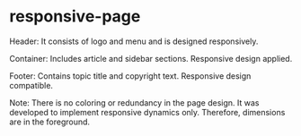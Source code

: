 # responsive-page
Header:
It consists of logo and menu and is designed responsively.

Container:
Includes article and sidebar sections. Responsive design applied.

Footer:
Contains topic title and copyright text. Responsive design compatible.

Note: There is no coloring or redundancy in the page design. It was developed to implement responsive dynamics only. Therefore, dimensions are in the foreground.
